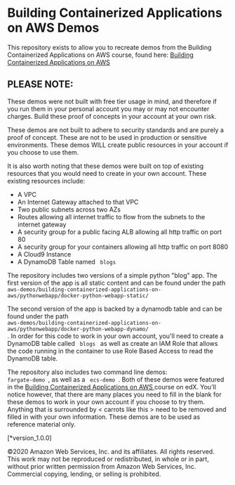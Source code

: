 # Building Containerized Applications on AWS Demos

This repository exists to allow you to recreate demos from the Building Containerized Applications on AWS course, found here: <a href="https://www.edx.org/course/building-containerized-applications-on-aws"> Building Containerized Applications on AWS </a>

## PLEASE NOTE: 

These demos were not built with free tier usage in mind, and therefore if you run them in your personal account you may or may not encounter charges. Build these proof of concepts in your account at your own risk.

These demos are not built to adhere to security standards and are purely a proof of concept. These are not to be used in production or sensitive environments. These demos WILL create public resources in your account if you choose to use them.

It is also worth noting that these demos were built on top of existing resources that you would need to create in your own account. These existing resources include:

  - A VPC
  - An Internet Gateway attached to that VPC
  - Two public subnets across two AZs
  - Routes allowing all internet traffic to flow from the subnets to the internet gateway
  - A security group for a public facing ALB allowing all http traffic on port 80
  - A security group for your containers allowing all http traffic on port 8080
  - A Cloud9 Instance
  - A DynamoDB Table named <code> blogs </code>
  


The repository includes two versions of a simple python "blog" app. The first version of the app is all static content and can be found under the path <code> aws-demos/building-containerized-applications-on-aws/pythonwebapp/docker-python-webapp-static/ </code> 

The second version of the app is backed by a dynamodb table and can be found under the path <code> aws-demos/building-containerized-applications-on-aws/pythonwebapp/docker-python-webapp-dynamo/ </code>. In order for this code to work in your own account, you'll need to create a DynamoDB table called <code> blogs </code> as well as create an IAM Role that allows the code running in the container to use Role Based Access to read the DynamoDB table.

The repository also includes two command line demos: <code> fargate-demo </code>, as well as a <code> ecs-demo </code>. Both of these demos were featured in the <a href="https://www.edx.org/course/building-containerized-applications-on-aws"> Building Containerized Applications on AWS </a> course on edX. You'll notice however, that there are many places you need to fill in the blank for these demos to work in your own account if you choose to try them. Anything that is surrounded by < carrots like this > need to be removed and filled in with your own information. These demos are to be used as reference material only.


[*version_1.0.0]

©2020 Amazon Web Services, Inc. and its affiliates. All rights reserved. This work may not be reproduced or redistributed, in whole or in part, without prior written permission from Amazon Web Services, Inc. Commercial copying, lending, or selling is prohibited.
